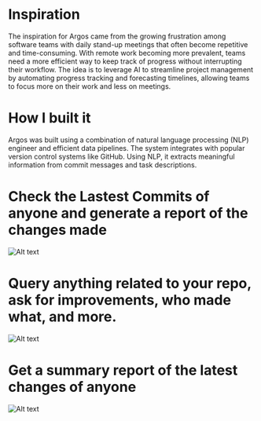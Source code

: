 # Inspiration

The inspiration for Argos came from the growing frustration among software teams with daily stand-up meetings that often become repetitive and time-consuming. With remote work becoming more prevalent, teams need a more efficient way to keep track of progress without interrupting their workflow. The idea is to leverage AI to streamline project management by automating progress tracking and forecasting timelines, allowing teams to focus more on their work and less on meetings.


# How I built it
Argos was built using a combination of natural language processing (NLP) engineer and efficient data pipelines. The system integrates with popular version control systems like GitHub. Using NLP, it extracts meaningful information from commit messages and task descriptions.

# Check the Lastest Commits of anyone and generate a report of the changes made
![Alt text](https://d112y698adiu2z.cloudfront.net/photos/production/software_photos/002/998/658/datas/original.png)


# Query anything related to your repo, ask for improvements, who made what, and more.
![Alt text](https://d112y698adiu2z.cloudfront.net/photos/production/software_photos/002/998/663/datas/original.png)


# Get a summary report of the latest changes of anyone
![Alt text](https://d112y698adiu2z.cloudfront.net/photos/production/software_photos/002/998/668/datas/original.png)
